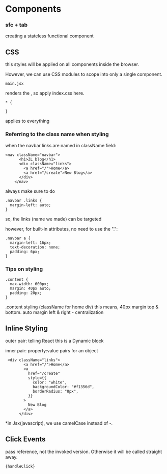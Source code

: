 # Components

### sfc + tab

creating a stateless functional component

## CSS

this styles will be applied on all components inside the browser.

However, we can use CSS modules to scope into only a single component.

```
main.jsx
```

renders the <App/>, so apply index.css here.

```
* {

}
```

applies to everything

### Referring to the class name when styling

when the navbar links are named in className field:

```
<nav className="navbar">
      <h1>ZL blog</h1>
      <div className="links">
        <a href="/">Home</a>
        <a href="/create">New Blog</a>
      </div>
    </nav>
```

always make sure to do

```
.navbar .links {
  margin-left: auto;
}
```

so, the links (name we made) can be targeted

however, for built-in attributes, no need to use the ".":

```
.navbar a {
  margin-left: 16px;
  text-decoration: none;
  padding: 6px;
}
```

### Tips on styling

```
.content {
  max-width: 600px;
  margin: 40px auto;
  padding: 20px;
}
```

.content styling (className for home div)
this means, 40px margin top & bottom.
auto margin left & right - centralization

## Inline Styling

outer pair: telling React this is a Dynamic block

inner pair: property:value pairs for an object

```
 <div className="links">
        <a href="/">Home</a>
        <a
          href="/create"
          style={{
            color: "white",
            backgroundColor: "#f1356d",
            borderRadius: "8px",
          }}
        >
          New Blog
        </a>
      </div>
```

\*in Jsx(javascript), we use camelCase instead of -.

## Click Events

pass reference, not the invoked version. Otherwise it will be called straight away.

```
{handleClick}
```
